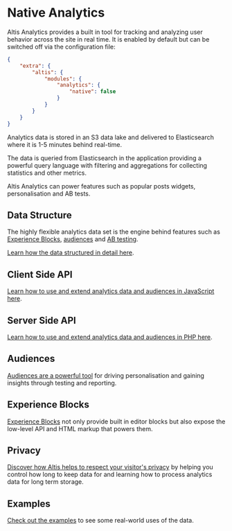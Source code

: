 # Native Analytics

Altis Analytics provides a built in tool for tracking and analyzing user behavior across the site in real time. It is enabled by default but can be switched off via the configuration file:

```json
{
	"extra": {
		"altis": {
			"modules": {
				"analytics": {
					"native": false
				}
			}
		}
	}
}
```

Analytics data is stored in an S3 data lake and delivered to Elasticsearch where it is 1-5 minutes behind real-time.

The data is queried from Elasticsearch in the application providing a powerful query language with filtering and aggregations for collecting statistics and other metrics.

Altis Analytics can power features such as popular posts widgets, personalisation and AB tests.

## Data Structure

The highly flexible analytics data set is the engine behind features such as [Experience Blocks](https://www.altis-dxp.com/experience-blocks/), [audiences](./audiences.md) and [AB testing](../experiments.md).

[Learn how the data structured in detail here](./data-structure.md).

## Client Side API

[Learn how to use and extend analytics data and audiences in JavaScript here](./client-side-api.md).

## Server Side API

[Learn how to use and extend analytics data and audiences in PHP here](./server-side-api.md).

## Audiences

[Audiences are a powerful tool](./audiences.md) for driving personalisation and gaining insights through testing and reporting.

## Experience Blocks

[Experience Blocks](./experience-blocks.md) not only provide built in editor blocks but also expose the low-level API and HTML markup that powers them.

## Privacy

[Discover how Altis helps to respect your visitor's privacy](./privacy.md) by helping you control how long to keep data for and learning how to process analytics data for long term storage.

## Examples

[Check out the examples](./examples.md) to see some real-world uses of the data.
